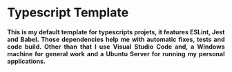 # Typescript Template
<h4 align="justify">
This is my default template for typescripts projets, it features ESLint, Jest and Babel. Those dependencies help me with automatic fixes, tests and code build. Other than that I use Visual Studio Code and, a Windows machine for general work and a Ubuntu Server for running my personal applications.
    <br/>
</h4>